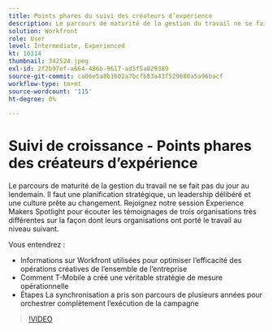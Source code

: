 ```yaml
---
title: Points phares du suivi des créateurs d’expérience
description: Le parcours de maturité de la gestion du travail ne se fait pas du jour au lendemain. Il faut une planification stratégique, un leadership délibéré et une culture prête au changement.
solution: Workfront
role: User
level: Intermediate, Experienced
kt: 10314
thumbnail: 342524.jpeg
exl-id: 2f2b97ef-a664-486b-9617-ad5f5a029389
source-git-commit: ca06e5a8b1602a7bcfb83a43f529680a5a96bacf
workflow-type: tm+mt
source-wordcount: '115'
ht-degree: 0%

---
```


# Suivi de croissance - Points phares des créateurs d’expérience

Le parcours de maturité de la gestion du travail ne se fait pas du jour au lendemain. Il faut une planification stratégique, un leadership délibéré et une culture prête au changement. Rejoignez notre session Experience Makers Spotlight pour écouter les témoignages de trois organisations très différentes sur la façon dont leurs organisations ont porté le travail au niveau suivant.

Vous entendrez :

* Informations sur Workfront utilisées pour optimiser l’efficacité des opérations créatives de l’ensemble de l’entreprise
* Comment T-Mobile a créé une véritable stratégie de mesure opérationnelle
* Étapes La synchronisation a pris son parcours de plusieurs années pour orchestrer complètement l’exécution de la campagne

>[!VIDEO](https://video.tv.adobe.com/v/342524/?quality=12&learn=on)
